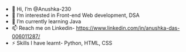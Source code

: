 - 👋 Hi, I’m @Anushka-230
- 👀 I’m interested in Front-end Web development, DSA
- 🌱 I’m currently learning Java
- 📫 Reach me on Linkedin- https://www.linkedin.com/in/anushka-das-006011287/
- ⚡ Skills I have learnt- Python, HTML, CSS

<!---
Anushka-230/Anushka-230 is a ✨ special ✨ repository because its `README.md` (this file) appears on your GitHub profile.
You can click the Preview link to take a look at your changes.
--->
